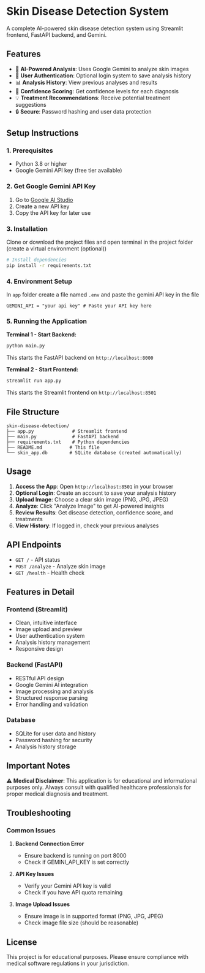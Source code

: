 # Skin Disease Detection System

A complete AI-powered skin disease detection system using Streamlit frontend, FastAPI backend, and Gemini.

## Features

- 🔬 **AI-Powered Analysis**: Uses Google Gemini to analyze skin images
- 👤 **User Authentication**: Optional login system to save analysis history
- 📊 **Analysis History**: View previous analyses and results
- 🎯 **Confidence Scoring**: Get confidence levels for each diagnosis
- 💡 **Treatment Recommendations**: Receive potential treatment suggestions
- 🔒 **Secure**: Password hashing and user data protection

## Setup Instructions

### 1. Prerequisites

- Python 3.8 or higher
- Google Gemini API key (free tier available)

### 2. Get Google Gemini API Key

1. Go to [Google AI Studio](https://makersuite.google.com/app/apikey)
2. Create a new API key
3. Copy the API key for later use

### 3. Installation

Clone or download the project files and open terminal in the project folder (create a virtual environment (optional))

```bash
# Install dependencies
pip install -r requirements.txt
```

### 4. Environment Setup

In `app` folder create a file named `.env` and paste the gemini API key in the file

```
GEMINI_API = "your api key" # Paste your API key here
```

### 5. Running the Application

**Terminal 1 - Start Backend:**
```bash
python main.py
```
This starts the FastAPI backend on `http://localhost:8000`

**Terminal 2 - Start Frontend:**
```bash
streamlit run app.py
```
This starts the Streamlit frontend on `http://localhost:8501`

## File Structure

```
skin-disease-detection/
├── app.py              # Streamlit frontend
├── main.py             # FastAPI backend
├── requirements.txt    # Python dependencies
├── README.md          # This file
└── skin_app.db        # SQLite database (created automatically)
```

## Usage

1. **Access the App**: Open `http://localhost:8501` in your browser
2. **Optional Login**: Create an account to save your analysis history
3. **Upload Image**: Choose a clear skin image (PNG, JPG, JPEG)
4. **Analyze**: Click "Analyze Image" to get AI-powered insights
5. **Review Results**: Get disease detection, confidence score, and treatments
6. **View History**: If logged in, check your previous analyses

## API Endpoints

- `GET /` - API status
- `POST /analyze` - Analyze skin image
- `GET /health` - Health check

## Features in Detail

### Frontend (Streamlit)
- Clean, intuitive interface
- Image upload and preview
- User authentication system
- Analysis history management
- Responsive design

### Backend (FastAPI)
- RESTful API design
- Google Gemini AI integration
- Image processing and analysis
- Structured response parsing
- Error handling and validation

### Database
- SQLite for user data and history
- Password hashing for security
- Analysis history storage

## Important Notes

⚠️ **Medical Disclaimer**: This application is for educational and informational purposes only. Always consult with qualified healthcare professionals for proper medical diagnosis and treatment.

## Troubleshooting

### Common Issues

1. **Backend Connection Error**
   - Ensure backend is running on port 8000
   - Check if GEMINI_API_KEY is set correctly

2. **API Key Issues**
   - Verify your Gemini API key is valid
   - Check if you have API quota remaining

3. **Image Upload Issues**
   - Ensure image is in supported format (PNG, JPG, JPEG)
   - Check image file size (should be reasonable)

## License

This project is for educational purposes. Please ensure compliance with medical software regulations in your jurisdiction.
